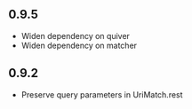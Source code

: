 ## 0.9.5 

* Widen dependency on quiver
* Widen dependency on matcher

## 0.9.2

* Preserve query parameters in UriMatch.rest
